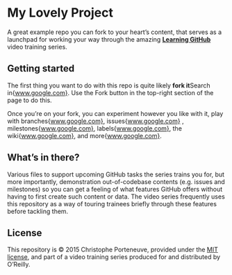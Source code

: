My Lovely Project
=================

A great example repo you can fork to your heart’s content, that serves as a launchpad for working your way through the amazing **[Learning GitHub](http://shop.oreilly.com/category/videos/programming.do)** video training series.

## Getting started

The first thing you want to do with this repo is quite likely **fork it**Search in{www.google.com}.  Use the Fork button in the top-right section of the page to do this.

Once you’re on your fork, you can experiment however you like with it, play with branches{www.google.com}, issues{www.google.com}
, milestones{www.google.com}, labels{www.google.com}, the wiki{www.google.com}, and more{www.google.com}.

## What’s in there?

Various files to support upcoming GitHub tasks the series trains you for, but more importantly, demonstration out-of-codebase contents (e.g. issues and milestones) so you can get a feeling of what features GitHub offers without having to first create such content or data.  The video series frequently uses this repository as a way of touring trainees briefly through these features before tackling them.

## License

This repository is © 2015 Christophe Porteneuve, provided under the [MIT license](LICENSE), and part of a video training series produced for and distributed by O’Reilly.
